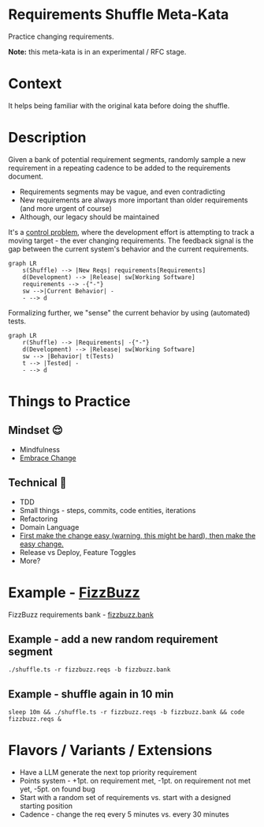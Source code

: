 # Requirements Shuffle Meta-Kata

Practice changing requirements.

**Note:** this meta-kata is in an experimental / RFC stage.

# Context

It helps being familiar with the original kata before doing the shuffle.

# Description

Given a bank of potential requirement segments, randomly sample a new requirement in a repeating cadence to be added to the requirements document.

-   Requirements segments may be vague, and even contradicting
-   New requirements are always more important than older requirements (and more urgent of course)
-   Although, our legacy should be maintained

It's a [control problem](https://commons.wikimedia.org/wiki/File:Feedback_loop_with_descriptions.svg#/media/File:Feedback_loop_with_descriptions.svg), where the development effort is attempting to track a moving target - the ever changing requirements. The feedback signal is the gap between the current system's behavior and the current requirements.

```mermaid
graph LR
    s(Shuffle) --> |New Reqs| requirements[Requirements]
    d(Development) --> |Release| sw[Working Software]
    requirements --> -{"-"}
    sw -->|Current Behavior| -
    - --> d
```

Formalizing further, we "sense" the current behavior by using (automated) tests.

```mermaid
graph LR
    r(Shuffle) --> |Requirements| -{"-"}
    d(Development) --> |Release| sw[Working Software]
    sw --> |Behavior| t(Tests)
    t --> |Tested| -
    - --> d
```

# Things to Practice

## Mindset 😌

-   Mindfulness
-   [Embrace Change](https://www.oreilly.com/library/view/extreme-programming-explained/0201616416/)

## Technical 🔧

-   TDD
-   Small things - steps, commits, code entities, iterations
-   Refactoring
-   Domain Language
-   [First make the change easy (warning, this might be hard), then make the easy change.](https://twitter.com/KentBeck/status/250733358307500032?s=20)
-   Release vs Deploy, Feature Toggles
-   More?

# Example - [FizzBuzz](https://sammancoaching.org/kata_descriptions/fizzbuzz.html)

FizzBuzz requirements bank - [fizzbuzz.bank](./fizzbuzz.bank)

## Example - add a new random requirement segment

```shell
./shuffle.ts -r fizzbuzz.reqs -b fizzbuzz.bank
```

## Example - shuffle again in 10 min

```shell
sleep 10m && ./shuffle.ts -r fizzbuzz.reqs -b fizzbuzz.bank && code fizzbuzz.reqs &
```

# Flavors / Variants / Extensions

-   Have a LLM generate the next top priority requirement
-   Points system - +1pt. on requirement met, -1pt. on requirement not met yet, -5pt. on found bug
-   Start with a random set of requirements vs. start with a designed starting position
-   Cadence - change the req every 5 minutes vs. every 30 minutes
